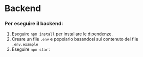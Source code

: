 # Backend

### Per eseguire il backend:

1. Eseguire `npm install` per installare le dipendenze.
2. Creare un file `.env` e popolarlo basandosi sul contenuto del file `.env.example`
3. Eseguire `npm start`


